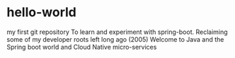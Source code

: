 # hello-world
my first git repository
To learn and experiment with spring-boot.
Reclaiming some of my developer roots left long ago (2005)
Welcome to Java and the Spring boot world and Cloud Native micro-services
